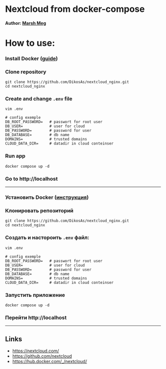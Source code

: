# Nextcloud from docker-compose
#### Author: [Marsh Meg](https://github.com/DikosAs)
# How to use:
### Install Docker ([guide](https://docs.docker.com/engine/install/ubuntu/))
### Clone repository
    git clone https://github.com/DikosAs/nextcloud_nginx.git
    cd nextcloud_nginx
### Create and change `.env` file
    vim .env
```
# config exemple
DB_ROOT_PASSWORD=   # passwort for root user 
DB_USER=            # user for cloud 
DB_PASSWORD=        # password for user 
DB_DATABASE=        # db name
DOMAINS=            # trusted domains
CLOUD_DATA_DIR=     # datadir in cloud conteinser
```
### Run app
    docker compose up -d
### Go to http://localhost

---
### Установить Docker ([инструкция](https://docs.docker.com/engine/install/ubuntu/))
### Клонировать репозиторий
    git clone https://github.com/DikosAs/nextcloud_nginx.git
    cd nextcloud_nginx
### Создать и настороить `.env` файл:
    vim .env
```
# config exemple
DB_ROOT_PASSWORD=   # passwort for root user 
DB_USER=            # user for cloud 
DB_PASSWORD=        # password for user 
DB_DATABASE=        # db name
DOMAINS=            # trusted domains
CLOUD_DATA_DIR=     # datadir in cloud conteinser
```
### Запустить приложение
    docker compose up -d
### Перейти http://localhost

---
## Links
* https://nextcloud.com/
* https://github.com/nextcloud
* https://hub.docker.com/_/nextcloud/